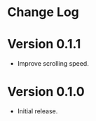 Change Log
==========

# Version 0.1.1
* Improve scrolling speed.

# Version 0.1.0
* Initial release.